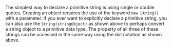 The simplest way to declare a primitive string is using single or double quotes. Creating an object requires the use of the keyword `new String()` with a parameter. If you ever want to explicitly declare a primitive string, you can also use the `String(stringObject)` as shown above to perhaps convert a string object to a primitive data type. The property of all three of these strings can be accessed in the same way using the dot notation as shown above.